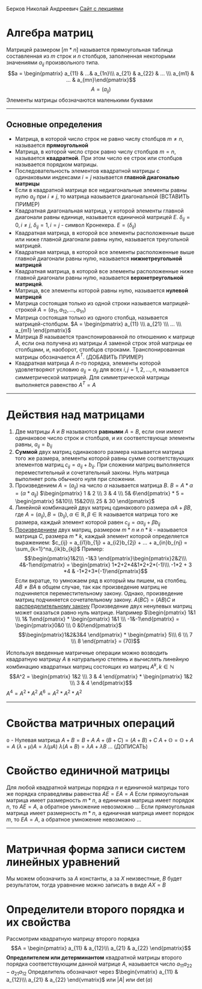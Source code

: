 Берков Николай Андреевич
[Сайт с лекциями](https://berkow.mozellosite.com/)
# Алгебра матриц
Матрицей размером $[m * n]$ называется прямоугольная таблица составленная из $m$ строк и $n$ столбцов, заполненная некоторыми значениями $a_{ij}$ произвольного типа.
$$a = \begin{pmatrix} a_{11} & ...& a_{1n}\\\ a_{21} & a_{22} & ... \\\ a_{m1} & ... & a_{mn}\end{pmatrix}$$
$$A = (a_{ij})$$
Элементы матрицы обозначаются маленькими буквами

--------
## Основные определения
 - Матрица, в которой число строк не равно числу столбцов $m \ne n$, называется **прямоугольной**
 - Матрица, в которой число строк равно числу столбцов $m = n$, называется **квадратной**. При этом число ее строк или столбцов называется порядком матрицы.
 - Последовательность элементов квадратной матрицы с одинаковыми индексами $i = j$ называется **главной диагональю матрицы**
 - Если в квадратной матрице все недиагональные элементы равны нулю $a_{ij}$ при $i \ne j$, то матрица называется диагональной (ВСТАВИТЬ ПРИМЕР)
 - Квадратная диагональная матрица, у которой элементы главной диагонали равны единице, называется единичной матрицей $E$. $\delta_{ij}  = 0, i\ne j$, $\delta_{ij} = 1, i = j$ - символ Кронекера. $E = (\delta_{ij})$
 - Квадратная матрица, в которой все элементы расположенные выше или ниже главной диагонали равны нулю, называется треугольной матрицей.
 - Квадратная матрица, в которой все элементы расположенные выше главной диагонали равны нулю, называется **нижнетреугольной матрицей**
 - Квадратная матрица, в которой все элементы расположенные ниже главной диагонали равны нулю, называется **верхнетреугольной матрицей**.
 - Матрица, все элементы которой равны нулю, называется **нулевой матрицей**
 - Матрица состоящая только из одной строки называется матрицей-строкой $A = (a_{11}, a_{12}, ..., a_{1n})$
 - Матрица состоящая только из одного столбца, называется матрицей-столбцом. $A = \begin{pmatrix} a_{11} \\\ a_{21} \\\ ... \\\ a_{m1} \end{pmatrix}$
 - Матрица $B$ называется транспонированной по отношению к матрице $A$, если она получена из матрицы $A$ заменой строк этой матрицы ее столбцами, и, наоборот, столбцов строками. Транспонированная матрицы обозначается $A^T$. (ДОБАВИТЬ ПРИМЕР)
 - Квадратная матрица $A$ $n$-го порядка, элементы которой удовлетворяют условию $a_{ij} = a_{ji}$ для всех $i, j = 1, 2, ..., n$, называется симметрической матрицей. Для симметрической матрицы выполняется равенство $A^T = A$
 ---
 
 # Действия над матрицами
 1) Две матрицы $A$ и $B$ называются **равными** $A=B$, если они имеют одинаковое число строк и столбцов, и их соответствующе элементы равны, $a_{ij} = b_{ij}$
 2) **Суммой** двух матриц одинакового размера называется матрица того же размера, элементы которой равны сумме соответствующих элементов матриц $c_{ij} = a_{ij} + b_{ij}$. При сложении матриц выполняется переместительный и сочетательный законы. Нуль матрица выполняет роль обычного нуля при сложении.
 3) Произведением $A = (a_{ij})$ на число $\alpha$ называется матрица $B$.
    $B = A * \alpha = (\alpha * a_{ij})$
    $\begin{pmatrix} 1 & 2 \\\ 3 & 4 \\\ 5& 6\end{pmatrix} * 5 = \begin{pmatrix} 5&10\\\ 15&20\\\ 25 & 30 \end{pmatrix}$
4) Линейной комбинацией двух матриц одинакового размера $\alpha A + \beta B$, где $A = (a_{ij}), B= (b_{ij}), \alpha \in \mathbb{R}, \beta \in \mathbb{R}$ называется матрица того же размера, каждый элемент которой равен $c_{ij} = \alpha a_{ij} + \beta b_{ij}$
5) [Произведением](http://ru.solverbook.com/spravochnik/matricy/umnozhenie-matric/) двух матриц, размером $m * n$ и $n * k$ - называется матрица $C$, размера $m * k$, каждый элемент которой определяется выражением: $c_{ij} = a_{i1}b_{1j} + a_{i2}b_{2j} + ... + a_{in}b_{nj} = \sum_{k=1}^na_{ik}b_{kj}$
   Пример: $$\begin{pmatrix}1&2\\\ -1&3 \end{pmatrix}\begin{pmatrix}2&2\\\ 4&-1\end{pmatrix} = \begin{pmatrix} 1*2+2*4&1*2+2*(-1)\\\ -1*2 + 3 *4 & -1*2+3*(-1)\end{pmatrix}$$
   Если вкратце, то умножаем ряд в который мы пишем, на столбец.
   $AB \ne BA$ в общем случае, так как произведение матриц не подчиняется переместительному закону.
   Однако, произведение матриц подчиняется сочетательному закону. $A(BC) = (AB)C$ и [распределительному закону](https://dic.academic.ru/dic.nsf/ntes/3968/%D0%A0%D0%90%D0%A1%D0%9F%D0%A0%D0%95%D0%94%D0%95%D0%9B%D0%98%D0%A2%D0%95%D0%9B%D0%AC%D0%9D%D0%AB%D0%99)
Произведение двух ненулевых матриц может оказаться равно нуль матрице. Например $\begin{pmatrix} 1&1 \\\ 1& 1\end{pmatrix} *  \begin{pmatrix} 1&1 \\\ -1&-1\end{pmatrix} = \begin{pmatrix}0&0 \\\ 0 &0\end{pmatrix}$
$$\begin{pmatrix}1&2&3&4 \end{pmatrix} * \begin{pmatrix} 5\\\ 6 \\\ 7 \\\ 8 \end{pmatrix} = (70)$$

Используя введенные матричные операции можно возводить квадратную матрицу $A$ в натуральную степень и вычислять линейную комбинацию квадратных матриц состоящих из матриц $A^k, k \in \mathbb{N}$
$$A^2 = \begin{pmatrix} 1&2 \\\ 3 & 4 \end{pmatrix} * \begin{pmatrix} 1&2 \\\ 3 & 4 \end{pmatrix}$$
$A^4 = A^2 * A^2$
$A^6 = A^2 * A^2* A^2$

----
# Свойства матричных операций
$\mathbb{o}$ - Нулевая матрица
$A + B = B + A$
$A + (B + C) = (A + B) + C$
$A + \mathbb{O} = \mathbb{O} + A = A$
$(\lambda + \mu)A = \lambda(\mu A)$
$\lambda(A+B) = \lambda A + \lambda B$
... (ДОПИСАТЬ)

# Свойство единичной матрицы
Для любой квадратной матрицы порядка $n$ и единичной матрицы того же порядка справедливы равенства $AE= EA = A$
Если прямоугольная матрица имеет размерность $m *n$, а единичная матрица имеет порядок $n$, то $AE = A$, а обратное умножение невозможно
...
Если прямоугольная матрица имеет размерность $m * n$, а единичная матрица имеет порядок $m$, то $EA = A$, а обратное умножение невозможно
...

---
# Матричная форма записи систем линейных уравнений
Мы можем обозначить за $A$ константы, а за $X$ неизвестные, $B$ будет результатом, тогда уравнение можно записать в виде
$AX = B$

# Определители второго порядка и их свойства
Рассмотрим квадратную матрицу второго порядка
$$A = \begin{pmatrix} a_{11} & a_{12}\\\ a_{21} & a_{22} \end{pmatrix}$$
**Определителем или детерминантом** квадратной матрицы второго порядка соответствующим данной матрице $A$, называется число $a_{11}a_{22} - a_{21}a_{12}$
Определитель обозначают через $\begin{vmatrix} a_{11} & a_{12}\\\ a_{21} & a_{22} \end{vmatrix}$ или 
$|A|$ или $\det(a)$
